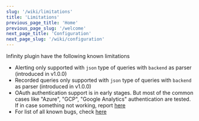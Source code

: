 ```yaml
---
slug: '/wiki/limitations'
title: 'Limitations'
previous_page_title: 'Home'
previous_page_slug: '/welcome'
next_page_title: 'Configuration'
next_page_slug: '/wiki/configuration'
---
```


Infinity plugin have the following known limitations

- Alerting only supported with `json` type of queries with `backend` as parser (introduced in v1.0.0)
- Recorded queries only supported with `json` type of queries with `backend` as parser (introduced in v1.0.0)
- OAuth authentication support is in early stages. But most of the common cases like "Azure", "GCP", "Google Analytics" authentication are tested. If in case something not working, report [here](https://github.com/yesoreyeram/grafana-infinity-datasource/discussions/260)
- For list of all known bugs, check [here](https://github.com/yesoreyeram/grafana-infinity-datasource/issues)
